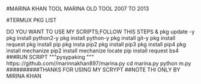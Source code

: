 #MARINA KHAN TOOL
MARINA OLD TOOL 2007 TO 2013

#TERMUX PKG LIST

DO YOU WANT TO USE MY SCRIPTS;FOLLOW THIS STEPS
& pkg update -y
pkg install python2-y
pkg install python-y
pkg install git-y
pkg install request
pkg install pip
pkg insta pip2
pkg install pip3
pkg install pip4
pkg install mechanize
pip2 install mechanize locate
pip install request bs4
###RUN SCRIPT
"""pysypaking
"""
https:://github.com//marinnakhan897/marina.py
cd marina.py
python m.py
 ##########THANKS FOR USING MY SCRYPT
 ##NOTE    THI  ONLY BY MIRINA KHAN
